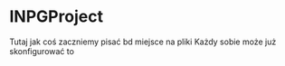 # INPGProject
Tutaj jak coś zaczniemy pisać bd miejsce na pliki
Każdy sobie może już skonfigurować to
